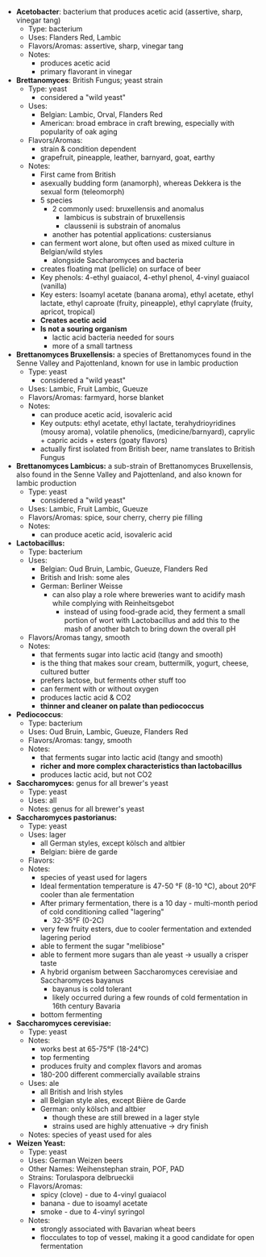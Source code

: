 * **Acetobacter**: bacterium that produces acetic acid (assertive, sharp, vinegar tang)
	* Type: bacterium
	* Uses: Flanders Red, Lambic
	* Flavors/Aromas: assertive, sharp, vinegar tang
	* Notes:
		* produces acetic acid
		* primary flavorant in vinegar
* **Brettanomyces**: British Fungus; yeast strain
	* Type: yeast
		* considered a "wild yeast"
	* Uses: 
		* Belgian: Lambic, Orval, Flanders Red
		* American: broad embrace in craft brewing, especially with popularity of oak aging
	* Flavors/Aromas:
		* strain & condition dependent
		* grapefruit, pineapple, leather, barnyard, goat, earthy
	* Notes: 
		* First came from British
		* asexually budding form (anamorph), whereas Dekkera is the sexual form (teleomorph)
		* 5 species
			* 2 commonly used: bruxellensis and anomalus
				* lambicus is substrain of bruxellensis
				* claussenii is substrain of anomalus
			* another has potential applications: custersianus
		* can ferment wort alone, but often used as mixed culture in Belgian/wild styles
			* alongside Saccharomyces and bacteria
		* creates floating mat (pellicle) on surface of beer
		* Key phenols: 4-ethyl guaiacol, 4-ethyl phenol, 4-vinyl guaiacol (vanilla)
		* Key esters: Isoamyl acetate (banana aroma), ethyl acetate, ethyl lactate, ethyl caproate (fruity, pineapple), ethyl caprylate (fruity, apricot, tropical)
		* **Creates acetic acid**
		* **Is not a souring organism**
			* lactic acid bacteria needed for sours
			* more of a small tartness
* **Brettanomyces Bruxellensis:** a species of Brettanomyces found in the Senne Valley and Pajottenland, known for use in lambic production
	* Type: yeast
		* considered a "wild yeast"
	* Uses: Lambic, Fruit Lambic, Gueuze
	* Flavors/Aromas: farmyard, horse blanket
	* Notes:
		* can produce acetic acid, isovaleric acid
		* Key outputs: ethyl acetate, ethyl lactate, terahydrioyridines (mousy aroma), volatile phenolics, (medicine/barnyard), caprylic + capric acids + esters (goaty flavors)
		* actually first isolated from British beer, name translates to British Fungus
* **Brettanomyces Lambicus:** a sub-strain of Brettanomyces Bruxellensis, also found in the Senne Valley and Pajottenland, and also known for lambic production
	* Type: yeast
		* considered a "wild yeast"
	* Uses: Lambic, Fruit Lambic, Gueuze
	* Flavors/Aromas: spice, sour cherry, cherry pie filling
	* Notes:
		* can produce acetic acid, isovaleric acid
* **Lactobacillus:** 
	* Type: bacterium 
	* Uses: 
		* Belgian: Oud Bruin, Lambic, Gueuze, Flanders Red
		* British and Irish: some ales
		* German: Berliner Weisse
			* can also play a role where breweries want to acidify mash while complying with Reinheitsgebot
				* instead of using food-grade acid, they ferment a small portion of wort with Lactobacillus and add this to the mash of another batch to bring down the overall pH
	* Flavors/Aromas tangy, smooth
	* Notes: 
		* that ferments sugar into lactic acid (tangy and smooth)
		* is the thing that makes sour cream, buttermilk, yogurt, cheese, cultured butter
		* prefers lactose, but ferments other stuff too
		* can ferment with or without oxygen
		* produces lactic acid & CO2
		* **thinner and cleaner on palate than pediococcus**
* **Pediococcus**: 
	* Type: bacterium 
	* Uses: Oud Bruin, Lambic, Gueuze, Flanders Red
	* Flavors/Aromas: tangy, smooth
	* Notes: 
		* that ferments sugar into lactic acid (tangy and smooth)
		* **richer and more complex characteristics than lactobacillus**
		* produces lactic acid, but not CO2
* **Saccharomyces:** genus for all brewer's yeast
	* Type: yeast
	* Uses: all
	* Notes: genus for all brewer's yeast
* **Saccharomyces pastorianus:** 
	* Type: yeast
	* Uses: lager
		* all German styles, except kölsch and altbier
		* Belgian: bière de garde
	* Flavors: 
	* Notes: 
		* species of yeast used for lagers
		* Ideal fermentation temperature is 47-50 °F (8-10 °C), about 20°F cooler than ale fermentation
		* After primary fermentation, there is a 10 day - multi-month period of cold conditioning called "lagering"
			* 32-35°F (0-2C)
		* very few fruity esters, due to cooler fermentation and extended lagering period
		* able to ferment the sugar "melibiose"
		* able to ferment more sugars than ale yeast -> usually a crisper taste
		* A hybrid organism between Saccharomyces cerevisiae and Saccharomyces bayanus
			* bayanus is cold tolerant
			* likely occurred during a few rounds of cold fermentation in 16th century Bavaria
		* bottom fermenting
* **Saccharomyces cerevisiae:** 
	* Type: yeast
	* Notes:
		* works best at 65-75°F (18-24°C)
		* top fermenting
		* produces fruity and complex flavors and aromas
		* 180-200 different commercially available strains
	* Uses: ale
		* all British and Irish styles
		* all Belgian style ales, except Bière de Garde
		* German: only kölsch and altbier
			* though these are still brewed in a lager style
			* strains used are highly attenuative -> dry finish
	* Notes: species of yeast used for ales
* **Weizen Yeast:**
	* Type: yeast
	* Uses: German Weizen beers
	* Other Names: Weihenstephan strain, POF, PAD
	* Strains: Torulaspora delbrueckii
	* Flavors/Aromas: 
		* spicy (clove) - due to 4-vinyl guaiacol
		* banana - due to isoamyl acetate
		* smoke - due to 4-vinyl syringol
	* Notes:
		* strongly associated with Bavarian wheat beers
		* flocculates to top of vessel, making it a good candidate for open fermentation
